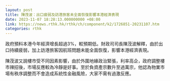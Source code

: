 ```yaml
---
layout: post
title: 陳茂波：出口疲弱及訪港旅客未全面恢復影響本港經濟表現
date: 2023-11-07 18:28:13.000000000 +08:00
link: https://news.rthk.hk/rthk/ch/component/k2/1726851-20231107.htm
categories: rthk
---
```


政府預料本港今年經濟增長超過3%，較預期低。財政司司長陳茂波解釋，由於出口持續疲弱，加上訪港旅客因航班問題未能全面恢復，影響本港經濟表現。

陳茂波又說樓市受不同因素影響，由於外圍地緣政治緊張，利率高企，政府調整樓市辣招後，市場反應較為冷靜是好事。至於負資產宗數升至過萬宗，他認為物業市場有秩序調整而不會造成系統性金融風險，大家不需有過激反應。
